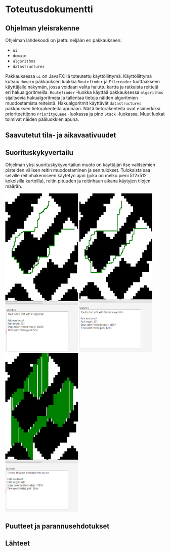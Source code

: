 # Toteutusdokumentti

## Ohjelman yleisrakenne

Ohjelman lähdekoodi on jaettu neljään eri pakkaukseen:

- `ui`
- `domain`
- `algorithms`
- `datastructures`

Pakkauksessa `ui` on JavaFX:llä toteutettu käyttöliittymä. Käyttöliittymä kutsuu `domain` pakkauksen luokkia `Routefinder`
ja `Filereader` tuottaakseen käyttäjälle näkymän, jossa voidaan valita haluttu kartta ja ratkaista reittejä eri hakualgoritmeilla.
`Routefinder` -luokka käyttää pakkauksessa `algorithms` sijaitsevia hakualgoritmeja ja tallentaa tietoja näiden algoritmien
muodostamista reiteistä. Hakualgoritmit käyttävät `datastructures` pakkauksen tietorakenteita apunaan. Näitä tietorakenteita
ovat esimerkiksi prioriteettijono `PriorityQueue` -luokassa ja pino `Stack` -luokassa. Muut luokat toimivat näiden pääluokkien
apuna.

## Saavutetut tila- ja aikavaativuudet

## Suorituskykyvertailu

Ohjelman yksi suorituskykyvertailun muoto on käyttäjän itse valitsemien pisteiden välisen reitin muodostaminen ja sen tulokset.
Tuloksista saa selville reitinhakemiseen käytetyn ajan (joka on melko pieni 512x512 kokoisilla kartoilla), reitin pituuden ja reitinhaun aikana käytyjen tilojen määrän.

<img src="https://github.com/guotin/Reitinhakuvertailu/blob/master/dokumentaatio/kuvat/astar_esim.png" height=500 width=230> <img src="https://github.com/guotin/Reitinhakuvertailu/blob/master/dokumentaatio/kuvat/dijkstra_esim.png" height=500 width=230> <img src="https://github.com/guotin/Reitinhakuvertailu/blob/master/dokumentaatio/kuvat/dfs_esim.png" height=500 width=230>


## Puutteet ja parannusehdotukset

## Lähteet
